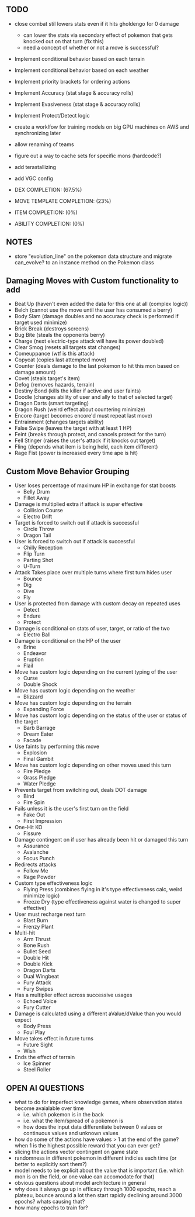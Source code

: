 ## TODO
  - close combat stil lowers stats even if it hits gholdengo for 0 damage
    - can lower the stats via secondary effect of pokemon that gets knocked out on that turn (fix this)
    - need a concept of whether or not a move is successful?

  - Implement conditional behavior based on each terrain
  - Implement conditional behavior based on each weather

  - Implement priority brackets for ordering actions

  - Implement Accuracy (stat stage & accuracy rolls)
  - Implement Evasiveness (stat stage & accuracy rolls)

  - Implement Protect/Detect logic

  - create a worklfow for training models on big GPU machines on AWS and synchronizing later

  - allow renaming of teams
  - figure out a way to cache sets for specific mons (hardcode?)

  - add terastallizing
  - add VGC config

  - DEX COMPLETION: (67.5%)
  - MOVE TEMPLATE COMPLETION: (23%)
  - ITEM COMPLETION: (0%)
  - ABILITY COMPLETION: (0%)

## NOTES
  - store "evolution_line" on the pokemon data structure and migrate can_evolve? to an instance method on the Pokemon class

## Damaging Moves with Custom functionality to add
  - Beat Up (haven't even added the data for this one at all (complex logic))
  - Belch (cannot use the move until the user has consumed a berry)
  - Body Slam (damage doubles and no accuracy check is performed if target used minimize)
  - Brick Break (destroys screens)
  - Bug Bite (steals the opponents berry)
  - Charge (next electric-type attack will have its power doubled)
  - Clear Smog (resets all targets stat changes)
  - Comeuppance (wtf is this attack)
  - Copycat (copies last attempted move)
  - Counter (deals damage to the last pokemon to hit this mon based on damage amount)
  - Covet (steals target's item)
  - Defog (removes hazards, terrain)
  - Destiny Bond (kills the killer if active and user faints)
  - Doodle (changes ability of user and ally to that of selected target)
  - Dragon Darts (smart targeting)
  - Dragon Rush (weird effect about countering minimize)
  - Encore (target becomes encore'd must repeat last move)
  - Entrainment (changes targets ability)
  - False Swipe (leaves the target with at least 1 HP)
  - Feint (breaks through protect, and cancels protect for the turn)
  - Fell Stinger (raises the user's attack if it knocks out target)
  - Fling (depends what item is being held, each item different)
  - Rage Fist (power is increased every time ape is hit)

## Custom Move Behavior Grouping
  - User loses percentage of maximum HP in exchange for stat boosts
    - Belly Drum
    - Fillet Away
  - Damage is multiplied extra if attack is super effective
    - Collision Course
    - Electro Drift
  - Target is forced to switch out if attack is successful
    - Circle Throw
    - Dragon Tail
  - User is forced to switch out if attack is successful
    - Chilly Reception
    - Flip Turn
    - Parting Shot
    - U-Turn
  - Attack Takes place over multiple turns where first turn hides user
    - Bounce
    - Dig
    - Dive
    - Fly
  - User is protected from damage with custom decay on repeated uses
    - Detect
    - Endure
    - Protect
  - Damage is conditional on stats of user, target, or ratio of the two
    - Electro Ball
  - Damage is conditional on the HP of the user
    - Brine
    - Endeavor
    - Eruption
    - Flail
  - Move has custom logic depending on the current typing of the user
    - Curse
    - Double Shock
  - Move has custom logic depending on the weather
    - Blizzard
  - Move has custom logic depending on the terrain
    - Expanding Force
  - Move has custom logic depending on the status of the user or status of the target
    - Barb Barrage
    - Dream Eater
    - Facade
  - Use faints by performing this move
    - Explosion
    - Final Gambit
  - Move has custom logic depending on other moves used this turn
    - Fire Pledge
    - Grass Pledge
    - Water Pledge
  - Prevents target from switching out, deals DOT damage
    - Bind
    - Fire Spin
  - Fails unless it is the user's first turn on the field
    - Fake Out
    - First Impression
  - One-Hit KO
    - Fissure
  - Damage contingent on if user has already been hit or damaged this turn
    - Assurance
    - Avalanche
    - Focus Punch
  - Redirects attacks
    - Follow Me
    - Rage Powder
  - Custom type effectiveness logic
    - Flying Press (combines flying in it's type effectiveness calc, weird minimize logic)
    - Freeze Dry (type effectiveness against water is changed to super effective)
  - User must recharge next turn
    - Blast Burn
    - Frenzy Plant
  - Multi-hit
    - Arm Thrust
    - Bone Rush
    - Bullet Seed
    - Double Hit
    - Double Kick
    - Dragon Darts
    - Dual Wingbeat
    - Fury Attack
    - Fury Swipes
  - Has a multiplier effect across successive usages
    - Echoed Voice
    - Fury Cutter
  - Damage is calculated using a different aValue/dValue than you would expect
    - Body Press
    - Foul Play
  - Move takes effect in future turns
    - Future Sight
    - Wish
  - Ends the effect of terrain
    - Ice Spinner
    - Steel Roller

## OPEN AI QUESTIONS
  - what to do for imperfect knowledge games, where observation states become avaialable over time
    - i.e. which pokemon is in the back
    - i.e. what the item/spread of a pokemon is
    - how does the input data differentiate between 0 values or continuous values and unknown values
  - how do some of the actions have values > 1 at the end of the game? when 1 is the highest possible reward that you can ever get?
  - slicing the actions vector contingent on game state
  - randomness in different pokemon in different indicies each time (or better to explicitly sort them?)
  - model needs to be explicit about the value that is important (i.e. which mon is on the field, or one value can accomodate for that)
  - obvious questions about model architecture in general
  - why does it always go up in efficacy through 1000 epochs, reach a plateau, bounce around a lot then start rapidly declining around 3000 epochs? whats causing that?
  - how many epochs to train for?
